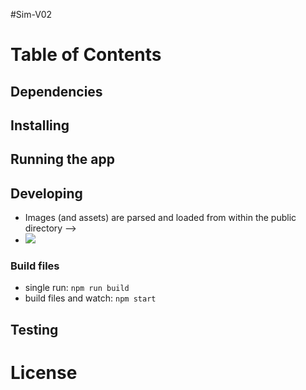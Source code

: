 #Sim-V02


# Table of Contents
## Dependencies
## Installing
## Running the app
## Developing
 * Images (and assets) are parsed and loaded from within the public directory -->
 * <img src="/img/logo.png">
### Build files

* single run: `npm run build`
* build files and watch: `npm start`

## Testing



# License
